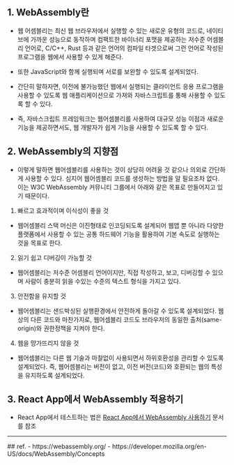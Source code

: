 ## 1. WebAssembly란
- 웹 어셈블리는 최신 웹 브라우저에서 실행할 수 있는 새로운 유형의 코드로, 네이티브에 가까운 성능으로 동작하며 컴팩트한 바이너리 포맷을 제공하는 저수준 어셈블리 언어로, C/C++, Rust 등과 같은 언어의 컴파일 타겟으로써 그런 언어로 작성된 프로그램을 웹에서 사용할 수 있게 해준다.
- 또한 JavaScript와 함께 실행되며 서로를 보완할 수 있도록 설계되었다.

- 간단히 말하자면, 이전에 불가능했던 웹에서 실행되는 클라이언트 응용 프로그램을 사용할 수 있도록 웹 애플리케이션으로 가져와 자바스크립트를 통해 사용할 수 있도록 할 수 있다.
- 즉, 자바스크립트 프레임워크는 웹어셈블리를 사용하여 대규모 성능 이점과 새로운 기능을 제공하면서도, 웹 개발자가 쉽게 기능을 사용할 수 있도록 할 수 있다.


## 2. WebAssembly의 지향점
- 이렇게 말하면 웹어셈블리를 사용하는 것이 상당히 어려울 것 같으나 의외로 간단하게 사용할 수 있다. 심지어 웹어셈블리 코드를 생성하는 방법을 알 필요조차 없다. 이는 W3C WebAssembly 커뮤니티 그룹에서 아래와 같은 목표로 만들어지고 있기 때문이다.

1. 빠르고 효과적이며 이식성이 좋을 것
- 웹어셈블리 스택 머신은 이진형태로 인코딩되도록 설계되어 웹앱 뿐 아니라 다양한 플랫폼에서 사용할 수 있는 공통 하드웨어 기능을 활용하여 기본 속도로 실행하는 것을 목표로 한다.

2. 읽기 쉽고 디버깅이 가능할 것
- 웹어셈블리는 저수준 어셈블리 언어이지만, 직접 작성하고, 보고, 디버깅할 수 있으며 사람이 충분히 읽을 수있는 수준의 텍스트 형식을 가지고 있다.

3. 안전함을 유지할 것
- 웹어셈블리는 샌드박싱된 실행환경에서 안전하게 돌아갈 수 있도록 설계되었다. 웹상의 다른 코드와 마찬가지로, 웹어셈블리 코드도 브라우저의 동일한 출처(same-origin)와 권한정책을 지켜야 한다.

4. 웹을 망가뜨리지 않을 것
- 웹어셈블리는 다른 웹 기술과 마찰없이 사용되면서 하위호환성을 관리할 수 있도록 설계되었다. 즉, 웹어셈블리는 버전이 없고, 이전 버전(코드)와 호환되는 웹의 특성을 유지하도록 설계되었다.


## 3. React App에서 WebAssembly 적용하기
- React App에서 테스트하는 법은 [React App에서 WebAssembly 사용하기](../react/React_App에서_WebAssembly_사용하기.md) 문서를 참조



<hr>
## ref.
- https://webassembly.org/
- https://developer.mozilla.org/en-US/docs/WebAssembly/Concepts